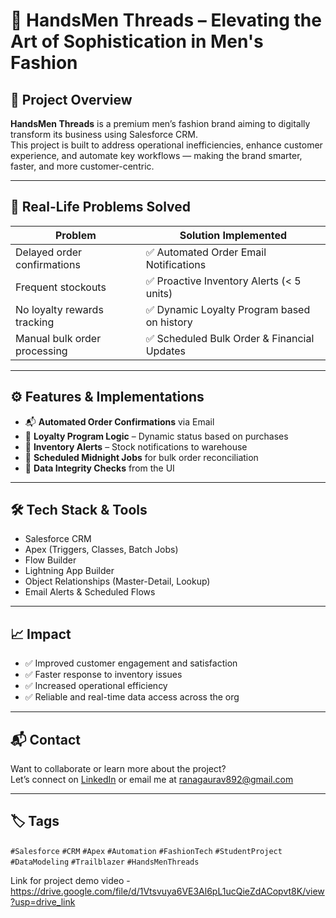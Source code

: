 # 👔 HandsMen Threads – Elevating the Art of Sophistication in Men's Fashion

## 📌 Project Overview

**HandsMen Threads** is a premium men’s fashion brand aiming to digitally transform its business using Salesforce CRM.  
This project is built to address operational inefficiencies, enhance customer experience, and automate key workflows — making the brand smarter, faster, and more customer-centric.

---

## 🧩 Real-Life Problems Solved

| Problem                            | Solution Implemented                         |
|------------------------------------|----------------------------------------------|
| Delayed order confirmations        | ✅ Automated Order Email Notifications        |
| Frequent stockouts                 | ✅ Proactive Inventory Alerts (< 5 units)     |
| No loyalty rewards tracking        | ✅ Dynamic Loyalty Program based on history   |
| Manual bulk order processing       | ✅ Scheduled Bulk Order & Financial Updates   |

---

## ⚙️ Features & Implementations

- 📬 **Automated Order Confirmations** via Email  
- 🎯 **Loyalty Program Logic** – Dynamic status based on purchases  
- 🔔 **Inventory Alerts** – Stock notifications to warehouse  
- 🌙 **Scheduled Midnight Jobs** for bulk order reconciliation  
- 🔐 **Data Integrity Checks** from the UI  

---

## 🛠️ Tech Stack & Tools

- Salesforce CRM  
- Apex (Triggers, Classes, Batch Jobs)  
- Flow Builder  
- Lightning App Builder  
- Object Relationships (Master-Detail, Lookup)  
- Email Alerts & Scheduled Flows  

---

## 📈 Impact

- ✅ Improved customer engagement and satisfaction  
- ✅ Faster response to inventory issues  
- ✅ Increased operational efficiency  
- ✅ Reliable and real-time data access across the org  

---

## 📬 Contact

Want to collaborate or learn more about the project?  
Let’s connect on [LinkedIn](https://www.linkedin.com/in/gaurab-rana-3569242b8) or email me at ranagaurav892@gmail.com

---

## 🏷 Tags

`#Salesforce` `#CRM` `#Apex` `#Automation` `#FashionTech` `#StudentProject` `#DataModeling` `#Trailblazer` `#HandsMenThreads`

Link for project demo video - 
https://drive.google.com/file/d/1Vtsvuya6VE3Al6pL1ucQieZdACopvt8K/view?usp=drive_link
